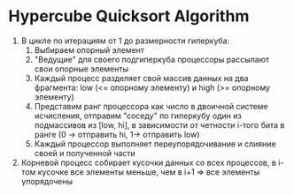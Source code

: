 # Hypercube Quicksort Algorithm

1. В цикле по итерациям от 1 до размерности гиперкуба:
   1. Выбираем опорный элемент
   2. "Ведущие" для своего подгиперкуба процессоры рассылают свои опорные элементы
   3. Каждый процесс разделяет свой массив данных на два фрагмента: low (<= опорному элементу) и high (>= опорному элементу)
   4. Представим ранг процессора как число в двоичной системе исчисления, отправим "соседу" по гиперкубу один из подмассивов из [low, hi], в зависимости от четности i-того бита в ранге (0 -> отправить hi, 1-> отправить low)
   5. Каждый процессор выполняет переупорядочивание и слияние своей и полученной части
2. Корневой процесс собирает кусочки данных со всех процессов, в i-том кусочке все элементы меньше, чем в i+1 => все элементы упорядочены